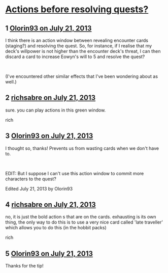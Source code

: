 # [Actions before resolving quests?](https://community.fantasyflightgames.com/topic/86750-actions-before-resolving-quests/)

## 1 [Olorin93 on July 21, 2013](https://community.fantasyflightgames.com/topic/86750-actions-before-resolving-quests/?do=findComment&comment=818444)

I think there is an action window between revealing encounter cards (staging?) and resolving the quest. So, for instance, if I realise that my deck's willpower is not higher than the encounter deck's threat, I can then discard a card to increase Eowyn's will to 5 and resolve the quest?

 

(I've encountered other similar effects that I've been wondering about as well.)

## 2 [richsabre on July 21, 2013](https://community.fantasyflightgames.com/topic/86750-actions-before-resolving-quests/?do=findComment&comment=818456)

sure. you can play actions in this green window.

rich

## 3 [Olorin93 on July 21, 2013](https://community.fantasyflightgames.com/topic/86750-actions-before-resolving-quests/?do=findComment&comment=818460)

I thought so, thanks! Prevents us from wasting cards when we don't have to.

 

EDIT: But I suppose I can't use this action window to commit more characters to the quest?

Edited July 21, 2013 by Olorin93

## 4 [richsabre on July 21, 2013](https://community.fantasyflightgames.com/topic/86750-actions-before-resolving-quests/?do=findComment&comment=818471)

no, it is just the bold action s that are on the cards. exhausting is its own thing, the only way to do this is to use a very nice card called 'late traveller' which allows you to do this (in the hobbit packs)

rich

## 5 [Olorin93 on July 21, 2013](https://community.fantasyflightgames.com/topic/86750-actions-before-resolving-quests/?do=findComment&comment=818488)

Thanks for the tip!

